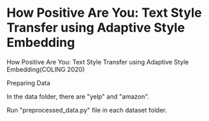 # How Positive Are You: Text Style Transfer using Adaptive Style Embedding 
How Positive Are You: Text Style Transfer using Adaptive Style Embedding(COLING 2020)

Preparing Data

In the data folder, there are "yelp" and "amazon".

Run "preprocessed_data.py" file in each dataset folder.

